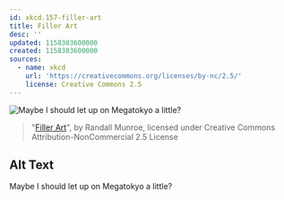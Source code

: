```yaml
---
id: xkcd.157-filler-art
title: Filler Art
desc: ''
updated: 1158303600000
created: 1158303600000
sources:
  - name: xkcd
    url: 'https://creativecommons.org/licenses/by-nc/2.5/'
    license: Creative Commons 2.5
---
```

![Maybe I should let up on Megatokyo a little?](https://imgs.xkcd.com/comics/filler_art.png)
> "[Filler Art](https://xkcd.com/157/)", by Randall Munroe, licensed under Creative Commons Attribution-NonCommercial 2.5 License

## Alt Text
Maybe I should let up on Megatokyo a little?
